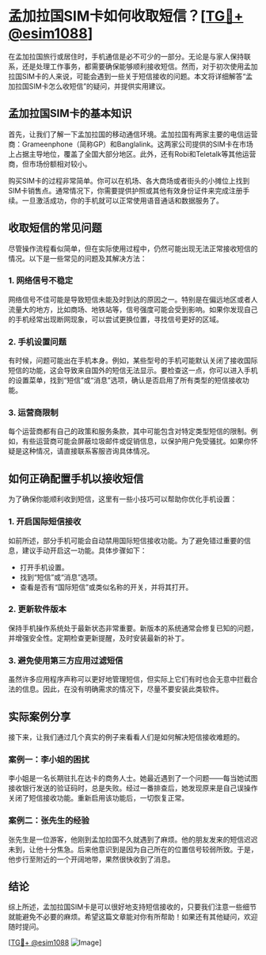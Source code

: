 # 孟加拉国SIM卡如何收取短信？[[TG💪+ @esim1088](https://t.me/s/esim1088)]

在孟加拉国旅行或居住时，手机通信是必不可少的一部分。无论是与家人保持联系，还是处理工作事务，都需要确保能够顺利接收短信。然而，对于初次使用孟加拉国SIM卡的人来说，可能会遇到一些关于短信接收的问题。本文将详细解答“孟加拉国SIM卡怎么收短信”的疑问，并提供实用建议。

## 孟加拉国SIM卡的基本知识

首先，让我们了解一下孟加拉国的移动通信环境。孟加拉国有两家主要的电信运营商：Grameenphone（简称GP）和Banglalink。这两家公司提供的SIM卡在市场上占据主导地位，覆盖了全国大部分地区。此外，还有Robi和Teletalk等其他运营商，但市场份额相对较小。

购买SIM卡的过程非常简单。你可以在机场、各大商场或者街头的小摊位上找到SIM卡销售点。通常情况下，你需要提供护照或其他有效身份证件来完成注册手续。一旦激活成功，你的手机就可以正常使用语音通话和数据服务了。

## 收取短信的常见问题

尽管操作流程看似简单，但在实际使用过程中，仍然可能出现无法正常接收短信的情况。以下是一些常见的问题及其解决方法：

### 1. **网络信号不稳定**

网络信号不佳可能是导致短信未能及时到达的原因之一。特别是在偏远地区或者人流量大的地方，比如商场、地铁站等，信号强度可能会受到影响。如果你发现自己的手机经常出现断网现象，可以尝试更换位置，寻找信号更好的区域。

### 2. **手机设置问题**

有时候，问题可能出在手机本身。例如，某些型号的手机可能默认关闭了接收国际短信的功能，这会导致来自国外的短信无法显示。要检查这一点，你可以进入手机的设置菜单，找到“短信”或“消息”选项，确认是否启用了所有类型的短信接收功能。

### 3. **运营商限制**

每个运营商都有自己的政策和服务条款，其中可能包含对特定类型短信的限制。例如，有些运营商可能会屏蔽垃圾邮件或促销信息，以保护用户免受骚扰。如果你怀疑是这种情况，请直接联系客服咨询具体情况。

## 如何正确配置手机以接收短信

为了确保你能顺利收到短信，这里有一些小技巧可以帮助你优化手机设置：

### 1. **开启国际短信接收**

如前所述，部分手机可能会自动禁用国际短信接收功能。为了避免错过重要的信息，建议手动开启这一功能。具体步骤如下：
   - 打开手机设置。
   - 找到“短信”或“消息”选项。
   - 查看是否有“国际短信”或类似名称的开关，并将其打开。

### 2. **更新软件版本**

保持手机操作系统处于最新状态非常重要。新版本的系统通常会修复已知的问题，并增强安全性。定期检查更新提醒，及时安装最新的补丁。

### 3. **避免使用第三方应用过滤短信**

虽然许多应用程序声称可以更好地管理短信，但实际上它们有时也会无意中拦截合法的信息。因此，在没有明确需求的情况下，尽量不要安装此类软件。

## 实际案例分享

接下来，让我们通过几个真实的例子来看看人们是如何解决短信接收难题的。

### 案例一：李小姐的困扰

李小姐是一名长期驻扎在达卡的商务人士。她最近遇到了一个问题——每当她试图接收银行发送的验证码时，总是失败。经过一番排查后，她发现原来是自己误操作关闭了短信接收功能。重新启用该功能后，一切恢复正常。

### 案例二：张先生的经验

张先生是一位游客，他刚到孟加拉国不久就遇到了麻烦。他的朋友发来的短信迟迟未到，让他十分焦急。后来他意识到是因为自己所在的位置信号较弱所致。于是，他步行至附近的一个开阔地带，果然很快收到了消息。

## 结论

综上所述，孟加拉国SIM卡是可以很好地支持短信接收的，只要我们注意一些细节就能避免不必要的麻烦。希望这篇文章能对你有所帮助！如果还有其他疑问，欢迎随时提问。

[[TG💪+ @esim1088](https://t.me/s/esim1088) ![Image](https://i.postimg.cc/4NQfJmqS/Snipaste-2025-05-13-00-14-12.png)]